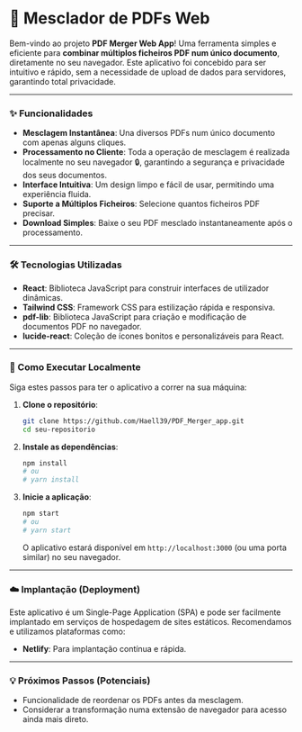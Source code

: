 # 📄 Mesclador de PDFs Web

Bem-vindo ao projeto **PDF Merger Web App**! Uma ferramenta simples e eficiente para **combinar múltiplos ficheiros PDF num único documento**, diretamente no seu navegador. Este aplicativo foi concebido para ser intuitivo e rápido, sem a necessidade de upload de dados para servidores, garantindo total privacidade.

---

### ✨ Funcionalidades

* **Mesclagem Instantânea**: Una diversos PDFs num único documento com apenas alguns cliques.
* **Processamento no Cliente**: Toda a operação de mesclagem é realizada localmente no seu navegador 🔒, garantindo a segurança e privacidade dos seus documentos.
* **Interface Intuitiva**: Um design limpo e fácil de usar, permitindo uma experiência fluida.
* **Suporte a Múltiplos Ficheiros**: Selecione quantos ficheiros PDF precisar.
* **Download Simples**: Baixe o seu PDF mesclado instantaneamente após o processamento.

---

### 🛠️ Tecnologias Utilizadas

* **React**: Biblioteca JavaScript para construir interfaces de utilizador dinâmicas.
* **Tailwind CSS**: Framework CSS para estilização rápida e responsiva.
* **pdf-lib**: Biblioteca JavaScript para criação e modificação de documentos PDF no navegador.
* **lucide-react**: Coleção de ícones bonitos e personalizáveis para React.

---

### 🚀 Como Executar Localmente

Siga estes passos para ter o aplicativo a correr na sua máquina:

1.  **Clone o repositório**:

    ```bash
    git clone https://github.com/Haell39/PDF_Merger_app.git 
    cd seu-repositorio
    ```

2.  **Instale as dependências**:

    ```bash
    npm install
    # ou
    # yarn install
    ```

3.  **Inicie a aplicação**:

    ```bash
    npm start
    # ou
    # yarn start
    ```

    O aplicativo estará disponível em `http://localhost:3000` (ou uma porta similar) no seu navegador.

---

### ☁️ Implantação (Deployment)

Este aplicativo é um Single-Page Application (SPA) e pode ser facilmente implantado em serviços de hospedagem de sites estáticos. Recomendamos e utilizamos plataformas como:

* **Netlify**: Para implantação contínua e rápida.

---

### 💡 Próximos Passos (Potenciais)

* Funcionalidade de reordenar os PDFs antes da mesclagem.
* Considerar a transformação numa extensão de navegador para acesso ainda mais direto.
